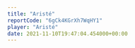 ```yaml
---
title: "Aristé"
reportCode: "6gCk4KGrXh7WqHY1"
player: "Aristé"
date: 2021-11-10T19:47:04.454000+00:00
---
```

